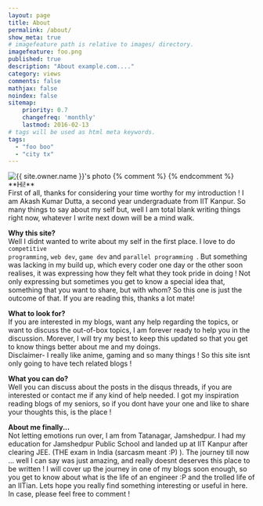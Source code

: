```yaml
---
layout: page
title: About
permalink: /about/
show_meta: true
# imagefeature path is relative to images/ directory.
imagefeature: foo.png
published: true
description: "About example.com...."
category: views
comments: false
mathjax: false
noindex: false
sitemap:
    priority: 0.7
    changefreq: 'monthly'
    lastmod: 2016-02-13
# tags will be used as html meta keywords.    
tags:
  - "foo boo"
  - "city tx"
---
```


<div class="post-author text-center">
            <img src="{{ site.urlimg }}{{ site.owner.avatar }}" alt="{{ site.owner.name }}'s photo" itemprop="image" class="post-avatar img-circle img-responsive"/> 
<span class="social-icons" style="padding-top: 10px; padding-bottom: 1px;">
<a href="{{ site.url }}/cv" title="Curriculum Vitae" class="social-icons"><i class="iconm iconm-profile" style="vertical-align: top;"></i></a>
{% comment %}
<a href="{{ site.url }}/about/publications/" class="social-icons" title="Publications"><i class="iconm iconm-file-pdf"></i></a>
{% endcomment %}
<a href="https://in.linkedin.com/in/{{ site.owner.linkedin }}" class="social-icons" title="LinkedIn profile"><i class="iconm iconm-linkedin2"></i></a>
</span>
</div>
**Hi!**<br>
First of all, thanks for considering your time worthy for my introduction ! I am Akash Kumar Dutta, a second year undergraduate from IIT Kanpur. So many things to say about my self but, well I am total blank writing things right now, whatever I write next down will be a mind walk.<br>

**Why this site?**<br>
Well I didnt wanted to write about my self in the first place. I love to do <code>competitive programming</code>, <code>web dev</code>, <code>game dev</code> and <code>parallel programming </code>. But something was lacking in my build up, which every coder one day or the other soon realises, it was expressing how they felt what they took pride in doing ! Not only expressing but sometimes you get to know a special idea that, something that you want to share, but with whom? So this one is just the outcome of that. If you are reading this, thanks a lot mate!<br>

**What to look for?**<br>
If you are interested in my blogs, want any help regarding the topics, or want to discuss the out-of-box topics, I am forever ready to help you in the discussion. Morever, I will try my best to keep this updated so that you get to know things better about me and my doings.
<br>
Disclaimer- I really like anime, gaming and so many things ! So this site isnt only going to have tech related blogs !<br>

**What you can do?**<br>
Well you can discuss about the posts in the disqus threads, if you are interested or contact me if any kind of help needed. I got my inspiration reading blogs of my seniors, so if you dont have your one and like to share your thoughts this, is the place !<br>

**About me finally...**<br>
Not letting emotions run over, I am from Tatanagar, Jamshedpur. I had my education for Jamshedpur Public School and landed up at IIT Kanpur after clearing JEE. (THE exam in India (sarcasm meant :P) ). The journey till now ... well I can say was just amazing, and really doesnt deserves this place to be written ! I will cover up the journey in one of my blogs soon enough, so you get to know about what is the life of an engineer :P and the trolled life of an IITian. Lets hope you really find something interesting or useful in here. In case, please feel free to comment !

